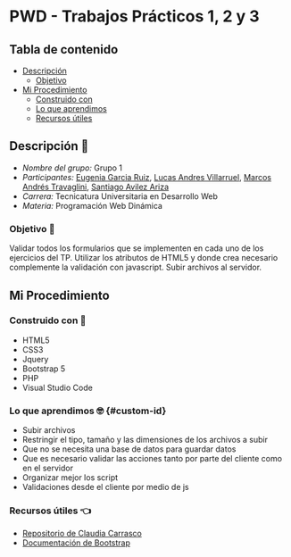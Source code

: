 ﻿# PWD - Trabajos Prácticos 1, 2 y 3

## Tabla de contenido

- [Descripción](#descripción-📝)
  - [Objetivo](#objetivo-📌)
- [Mi Procedimiento](#mi-procedimiento)
  - [Construido con](#construido-con-🔧)
  - [Lo que aprendimos](#custom-id)
  - [Recursos útiles](#recursos-útiles-👈)

## Descripción 📝

- <em>Nombre del grupo:</em> Grupo 1
- <em>Participantes:</em> [Eugenia Garcia Ruiz](https://github.com/Eugenia-2793), [Lucas Andres Villarruel](https://github.com/AndyVil/), [Marcos Andrés Travaglini](https://github.com/Blackpachamame), [Santiago Avilez Ariza ](https://github.com/santiagoavilez)
- <em>Carrera:</em> Tecnicatura Universitaria en Desarrollo Web
- <em>Materia:</em> Programación Web Dinámica

### Objetivo 📌

Validar todos los formularios que se implementen en cada uno de los ejercicios del TP. Utilizar los atributos de HTML5 y donde crea necesario complemente la validación con javascript. Subir archivos al servidor.

## Mi Procedimiento

### Construido con 🔧

- HTML5
- CSS3
- Jquery
- Bootstrap 5
- PHP
- Visual Studio Code

### Lo que aprendimos 🤓 {#custom-id}

- Subir archivos
- Restringir el tipo, tamaño y las dimensiones de los archivos a subir
- Que no se necesita una base de datos para guardar datos
- Que es necesario validar las acciones tanto por parte del cliente como en el servidor
- Organizar mejor los script
- Validaciones desde el cliente por medio de js

### Recursos útiles 👈

- [Repositorio de Claudia Carrasco](https://github.com/ClauCarrasco/TPBootstrap)
- [Documentación de Bootstrap](https://getbootstrap.com/docs/5.0/getting-started/introduction/)
